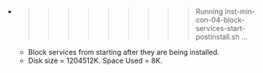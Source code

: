 * >>>>>>>>> Running inst-min-con-04-block-services-start-postinstall.sh ...
  * Block services from starting after they are being installed.
  * Disk size = 1204512K. Space Used = 8K.
